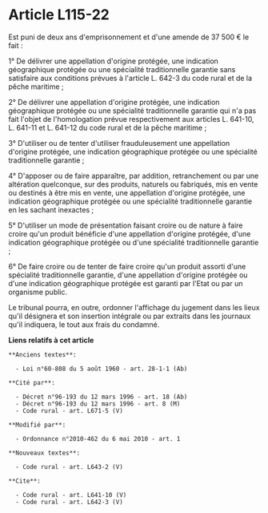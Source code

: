 # Article L115-22

Est puni de deux ans d'emprisonnement et d'une amende de 37 500 € le fait : 

1° De délivrer une appellation d'origine protégée, une indication géographique protégée ou une spécialité traditionnelle
garantie sans satisfaire aux conditions prévues à l'article L. 642-3 du code rural et de la pêche maritime ; 

2° De délivrer une appellation d'origine protégée, une indication géographique protégée ou une spécialité traditionnelle
garantie qui n'a pas fait l'objet de l'homologation prévue respectivement aux articles L. 641-10, L. 641-11 et L. 641-12 du
code rural et de la pêche maritime ; 

3° D'utiliser ou de tenter d'utiliser frauduleusement une appellation d'origine protégée, une indication géographique
protégée ou une spécialité traditionnelle garantie ; 

4° D'apposer ou de faire apparaître, par addition, retranchement ou par une altération quelconque, sur des produits, naturels
ou fabriqués, mis en vente ou destinés à être mis en vente, une appellation d'origine protégée, une indication géographique
protégée ou une spécialité traditionnelle garantie en les sachant inexactes ; 

5° D'utiliser un mode de présentation faisant croire ou de nature à faire croire qu'un produit bénéficie d'une appellation
d'origine protégée, d'une indication géographique protégée ou d'une spécialité traditionnelle garantie ; 

6° De faire croire ou de tenter de faire croire qu'un produit assorti d'une spécialité traditionnelle garantie, d'une
appellation d'origine protégée ou d'une indication géographique protégée est garanti par l'Etat ou par un organisme public. 

Le tribunal pourra, en outre, ordonner l'affichage du jugement dans les lieux qu'il désignera et son insertion intégrale ou
par extraits dans les journaux qu'il indiquera, le tout aux frais du condamné.

**Liens relatifs à cet article**

	**Anciens textes**:

	  - Loi n°60-808 du 5 août 1960 - art. 28-1-1 (Ab)

	**Cité par**:

	  - Décret n°96-193 du 12 mars 1996 - art. 18 (Ab)
	  - Décret n°96-193 du 12 mars 1996 - art. 8 (M)
	  - Code rural - art. L671-5 (V)

	**Modifié par**:

	  - Ordonnance n°2010-462 du 6 mai 2010 - art. 1

	**Nouveaux textes**:

	  - Code rural - art. L643-2 (V)

	**Cite**:

	  - Code rural - art. L641-10 (V)
	  - Code rural - art. L642-3 (V)
